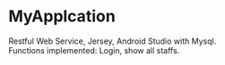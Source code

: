 # MyApplcation
Restful Web Service, Jersey, Android Studio with Mysql.
<br>
Functions implemented: Login, show all staffs.